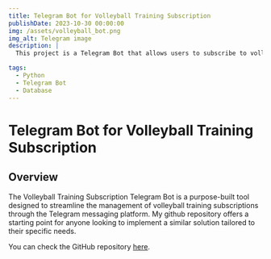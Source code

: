 ```yaml
---
title: Telegram Bot for Volleyball Training Subscription
publishDate: 2023-10-30 00:00:00
img: /assets/volleyball_bot.png
img_alt: Telegram image
description: |
  This project is a Telegram Bot that allows users to subscribe to volleyball training sessions. It was created in response to the high demand for training sessions and the limited number of available spots. 

tags:
  - Python
  - Telegram Bot
  - Database
---
```


# Telegram Bot for Volleyball Training Subscription

## Overview

The Volleyball Training Subscription Telegram Bot is a purpose-built tool designed to streamline the management of volleyball training subscriptions through the Telegram messaging platform. My github repository offers a starting point for anyone looking to implement a similar solution tailored to their specific needs.

You can check the GitHub repository [here](https://github.com/Bugz-gg/telegram_bot).


